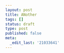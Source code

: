 ```yaml
---
layout: post
title: ANother
tags: []
status: draft
type: post
published: false
meta:
  _edit_last: '21033641'
---
```


